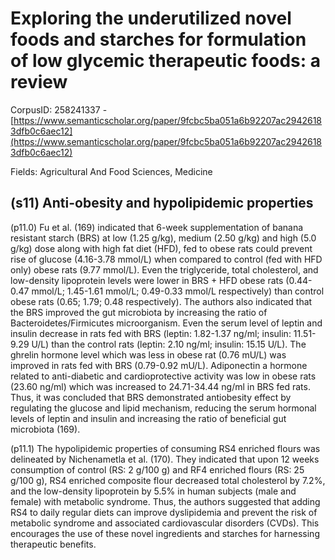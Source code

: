 # Exploring the underutilized novel foods and starches for formulation of low glycemic therapeutic foods: a review

CorpusID: 258241337 - [https://www.semanticscholar.org/paper/9fcbc5ba051a6b92207ac29426183dfb0c6aec12](https://www.semanticscholar.org/paper/9fcbc5ba051a6b92207ac29426183dfb0c6aec12)

Fields: Agricultural And Food Sciences, Medicine

## (s11) Anti-obesity and hypolipidemic properties
(p11.0) Fu et al. (169) indicated that 6-week supplementation of banana resistant starch (BRS) at low (1.25 g/kg), medium (2.50 g/kg) and high (5.0 g/kg) dose along with high fat diet (HFD), fed to obese rats could prevent rise of glucose (4.16-3.78 mmol/L) when compared to control (fed with HFD only) obese rats (9.77 mmol/L). Even the triglyceride, total cholesterol, and low-density lipoprotein levels were lower in BRS + HFD obese rats (0.44-0.47 mmol/L; 1.45-1.61 mmol/L; 0.49-0.33 mmol/L respectively) than control obese rats (0.65; 1.79; 0.48 respectively). The authors also indicated that the BRS improved the gut microbiota by increasing the ratio of Bacteroidetes/Firmicutes microorganism. Even the serum level of leptin and insulin decrease in rats fed with BRS (leptin: 1.82-1.37 ng/ml; insulin: 11.51-9.29 U/L) than the control rats (leptin: 2.10 ng/ml; insulin: 15.15 U/L). The ghrelin hormone level which was less in obese rat (0.76 mU/L) was improved in rats fed with BRS (0.79-0.92 mU/L). Adiponectin a hormone related to anti-diabetic and cardioprotective activity was low in obese rats (23.60 ng/ml) which was increased to 24.71-34.44 ng/ml in BRS fed rats. Thus, it was concluded that BRS demonstrated antiobesity effect by regulating the glucose and lipid mechanism, reducing the serum hormonal levels of leptin and insulin and increasing the ratio of beneficial gut microbiota (169).

(p11.1) The hypolipidemic properties of consuming RS4 enriched flours was delineated by Nichenametla et al. (170). They indicated that upon 12 weeks consumption of control (RS: 2 g/100 g) and RF4 enriched flours (RS: 25 g/100 g), RS4 enriched composite flour decreased total cholesterol by 7.2%, and the low-density lipoprotein by 5.5% in human subjects (male and female) with metabolic syndrome. Thus, the authors suggested that adding RS4 to daily regular diets can improve dyslipidemia and prevent the risk of metabolic syndrome and associated cardiovascular disorders (CVDs). This encourages the use of these novel ingredients and starches for harnessing therapeutic benefits. 
